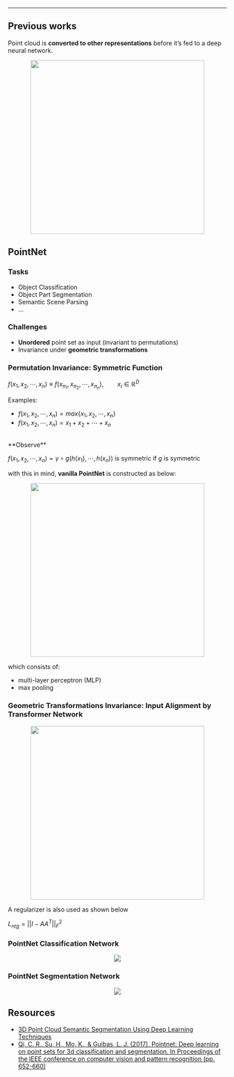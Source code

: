 <hr>

## Previous works
Point cloud is **converted to other representations** before it’s fed to a deep neural network.
<div style="text-align: center;">
    <img src="../images/previous_works.png" width=400>
</div>

## PointNet

### Tasks
- Object Classification
- Object Part Segmentation
- Semantic Scene Parsing
- ...

### Challenges 
- **Unordered** point set as input (invariant to permutations)
- Invariance under **geometric transformations**

### Permutation Invariance: Symmetric Function
$f(x_1, x_2, \cdots, x_n) \equiv f(x_{\pi_1}, x_{\pi_2}, \cdots, x_{\pi_n}), \qquad x_i \in \mathbb{R}^D$

Examples:

* $f(x_1, x_2, \cdots, x_n) = max\{x_1, x_2, \cdots, x_n\}$
* $f(x_1, x_2, \cdots, x_n) = x_1 + x_2 + \cdots + x_n$

<br>
**Observe**

$f(x_1, x_2, \cdots, x_n) = \gamma \circ g(h(x_1), \cdots, h(x_n))$ is symmetric if $g$ is symmetric

with this in mind, **vanilla PointNet** is constructed as below:
<div style="text-align: center;">
    <img src="../images/vanilla_pointNet.PNG" width=400>
</div>

which consists of:

* multi-layer perceptron (MLP)
* max pooling


### Geometric Transformations Invariance: Input Alignment by Transformer Network 
<div style="text-align: center;">
    <img src="../images/Transformer_Network.PNG" width=400>
</div>

A regularizer is also used as shown below

$L_{reg} = ||I - AA^T||_F^2$

### PointNet Classification Network
<div style="text-align: center;">
    <img src="../images/PointNet_Classification_Network.PNG">
</div>

### PointNet Segmentation Network
<div style="text-align: center;">
    <img src="../images/PointNet_Segmentation_Network.PNG">
</div>

## Resources
- [3D Point Cloud Semantic Segmentation Using Deep Learning Techniques](https://medium.com/analytics-vidhya/3d-point-cloud-semantic-segmentation-using-deep-learning-techniques-6c4504a97ce6)
- [Qi, C. R., Su, H., Mo, K., & Guibas, L. J. (2017). Pointnet: Deep learning on point sets for 3d classification and segmentation. In Proceedings of the IEEE conference on computer vision and pattern recognition (pp. 652-660)](https://openaccess.thecvf.com/content_cvpr_2017/html/Qi_PointNet_Deep_Learning_CVPR_2017_paper.html)